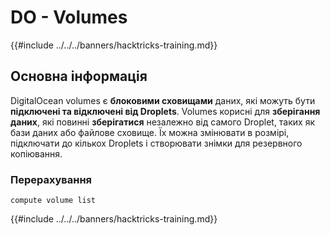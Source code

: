 # DO - Volumes

{{#include ../../../banners/hacktricks-training.md}}

## Основна інформація

DigitalOcean volumes є **блоковими сховищами** даних, які можуть бути **підключені та відключені від Droplets**. Volumes корисні для **зберігання даних**, які повинні **зберігатися** незалежно від самого Droplet, таких як бази даних або файлове сховище. Їх можна змінювати в розмірі, підключати до кількох Droplets і створювати знімки для резервного копіювання.

### Перерахування
```
compute volume list
```
{{#include ../../../banners/hacktricks-training.md}}
